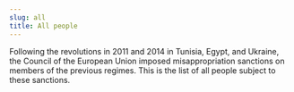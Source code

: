 ```yaml
---
slug: all
title: All people
---
```

Following the revolutions in 2011 and 2014 in Tunisia, Egypt, and Ukraine, the
Council of the European Union imposed misappropriation sanctions on members of
the previous regimes. This is the list of all people subject to these
sanctions.
